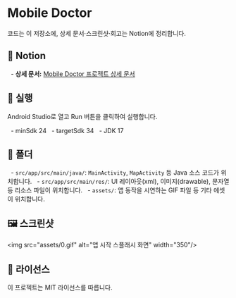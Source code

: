 # Mobile Doctor

코드는 이 저장소에, 상세 문서·스크린샷·회고는 Notion에 정리합니다.

## 🔗 Notion

  - **상세 문서:** [Mobile Doctor 프로젝트 상세 문서](https://www.notion.so/Mobile-Doctor-Android-93f528f91dae4711bd7f2ae923edce6f?source=copy_link)

## 🚀 실행

Android Studio로 열고 Run 버튼을 클릭하여 실행합니다.

  - minSdk 24
  - targetSdk 34
  - JDK 17

## 📂 폴더

  - `src/app/src/main/java/`: `MainActivity`, `MapActivity` 등 Java 소스 코드가 위치합니다.
  - `src/app/src/main/res/`: UI 레이아웃(xml), 이미지(drawable), 문자열 등 리소스 파일이 위치합니다.
  - `assets/`: 앱 동작을 시연하는 GIF 파일 등 기타 에셋이 위치합니다.

## 🖼️ 스크린샷

\<img src="assets/0.gif" alt="앱 시작 스플래시 화면" width="350"/\>

## 📄 라이선스

이 프로젝트는 MIT 라이선스를 따릅니다.
